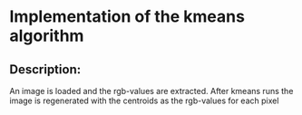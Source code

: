# Implementation of the kmeans algorithm
## Description: 
An image is loaded and the rgb-values are extracted. After kmeans runs the image is regenerated with the centroids as the rgb-values for each pixel
